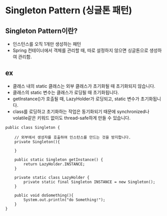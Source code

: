 # Singleton Pattern (싱글톤 패턴)

## Singleton Pattern이란?

* 인스턴스를 오직 1개만 생성하는 패턴
* Spring 컨테이너에서 객체를 관리할 때, 따로 설정하지 않으면 싱글톤으로 생성하여 관리함.


## ex

* 클래스 내의 static 클래스는 외부 클래스가 초기화될 때 초기화되지 않습니다.
* 클래스의 static 변수는 클래스가 로딩될 때 초기화됩니다.
* getInstance()가 호출될 때, LazyHolder가 로딩되고, static 변수가 초기화됩니다.
* class를 로딩하고 초기화하는 작업은 동기화되기 때문에 synchronized나 volatile같은 키워드 없이도 thread-safe하게 만들 수 있습니다.

```
public class Singleton {

    // 외부에서 생성자를 호출하여 인스턴스를 만드는 것을 방지합니다. 
    private Singleton(){

    }

    public static Singleton getInstance() {
        return LazyHolder.INSTANCE;
    }

    private static class LazyHolder {
        private static final Singleton INSTANCE = new Singleton();
    }

    public void doSomething(){
        System.out.println("do Something!");
    }
}
```